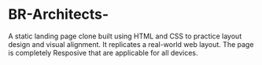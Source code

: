 # BR-Architects-
A static landing page clone built using HTML and CSS to practice layout design and visual alignment. It replicates a real-world web layout. The page is completely Resposive that are applicable for all devices.

